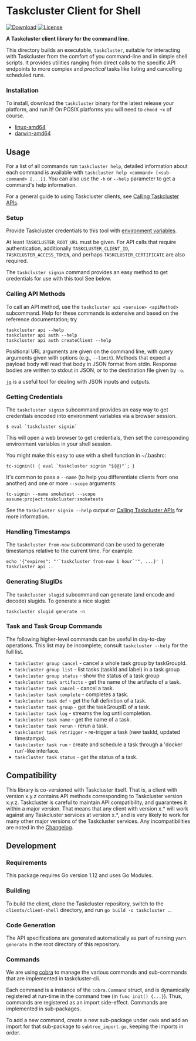 # Taskcluster Client for Shell

[![Download](https://img.shields.io/badge/github-taskcluster-brightgreen)](https://github.com/taskcluster/taskcluster/releases)
[![License](https://img.shields.io/badge/license-MPL%202.0-orange.svg)](http://mozilla.org/MPL/2.0)

**A Taskcluster client library for the command line.**

This directory builds an executable, `taskcluster`, suitable for interacting
with Taskcluster from the comfort of you command-line and in simple shell
scripts.  It provides utilities ranging from direct calls to the specific API
endpoints to more complex and _practical_ tasks like listing and cancelling
scheduled runs.

### Installation

To install, download the `taskcluster` binary for the latest release your
platform, and run it!  On POSIX platforms you will need to `chmod +x` of
course.

 * [linux-amd64](https://github.com/taskcluster/taskcluster/releases/download/v30.0.4/taskcluster-linux-amd64)
 * [darwin-amd64](https://github.com/taskcluster/taskcluster/releases/download/v30.0.4/taskcluster-darwin-amd64)

## Usage

For a list of all commands run `taskcluster help`, detailed information about
each command is available with
`taskcluster help <command> [<sub-command> [...]]`. You can also use the `-h`
or `--help` parameter to get a command's help information.

For a general guide to using Taskcluster clients, see [Calling Taskcluster APIs](https://docs.taskcluster.net/docs/manual/using/api).

### Setup

Provide Taskcluster credentials to this tool with [environment variables](https://docs.taskcluster.net/docs/manual/design/env-vars).

At least `TASKCLUSTER_ROOT_URL` must be given.
For API calls that require authentication, additionally `TASKCLUSTER_CLIENT_ID`, `TASKCLUSTER_ACCESS_TOKEN`, and perhaps `TASKCLUSTER_CERTIFICATE` are also required.

The `taskcluster signin` command provides an easy method to get credentials for use with this tool
See below.

### Calling API Methods

To call an API method, use the `taskcluster api <service> <apiMethod>` subcommand.
Help for these commands is extensive and based on the reference documentation; try

```shell
taskcluster api --help
taskcluster api auth --help
taskcluster api auth createClient --help
```

Positional URL arguments are given on the command line, with query arguments
given with options (e.g., `--limit`).  Methods that expect a payload body will
read that body in JSON format from stdin.  Response bodies are written to
stdout in JSON, or to the destination file given by `-o`.

[`jq`](https://stedolan.github.io/jq/) is a useful tool for dealing with JSON
inputs and outputs.

### Getting Credentials

The `taskcluster signin` subcommand provides an easy way to get credentials encoded into environment variables via a browser session.

```shell
$ eval `taskcluster signin`
```

This will open a web browser to get credentials, then set the corresponding environment variables in your shell session.

You might make this easy to use with a shell function in ~/.bashrc:

```shell
tc-signin() { eval `taskcluster signin "${@}"`; }
```

It's common to pass a `--name` (to help you differentiate clients from one another) and one or more `--scope` arguments:

```shell
tc-signin --name smoketest --scope assume:project:taskcluster:smoketests
```

See the `taskcluster signin --help` output or [Calling Taskcluster APIs](https://docs.taskcluster.net/docs/manual/using/api) for more information.

### Handling Timestamps

The `taskcluster from-now` subcommand can be used to generate timestamps relative to the current time.  For example:

```shell
echo '{"expires": "'`taskcluster from-now 1 hour`'", ...}' | taskcluster api ..
```

### Generating SlugIDs

The `taskcluster slugid` subcommand can generate (and encode and decode) slugids.
To generate a nice slugid:

```shell
taskcluster slugid generate -n
```

### Task and Task Group Commands

The following higher-level commands can be useful in day-to-day operations.
This list may be incomplete; consult `taskcluster --help` for the full list.

* `taskcluster group cancel` - cancel a whole task group by taskGroupId.
* `taskcluster group list` - list tasks (taskId and label) in a task group
* `taskcluster group status` - show the status of a task group
* `taskcluster task artifacts` - get the name of the artifacts of a task.
* `taskcluster task cancel` - cancel a task.
* `taskcluster task complete` - completes a task.
* `taskcluster task def` - get the full definition of a task.
* `taskcluster task group` - get the taskGroupID of a task.
* `taskcluster task log` - streams the log until completion.
* `taskcluster task name` - get the name of a task.
* `taskcluster task rerun` - rerun a task.
* `taskcluster task retrigger` - re-trigger a task (new taskId, updated timestamps).
* `taskcluster task run` - create and schedule a task through a 'docker run'-like interface.
* `taskcluster task status` - get the status of a task.

## Compatibility

This library is co-versioned with Taskcluster itself.
That is, a client with version x.y.z contains API methods corresponding to Taskcluster version x.y.z.
Taskcluster is careful to maintain API compatibility, and guarantees it within a major version.
That means that any client with version x.* will work against any Taskcluster services at version x.*, and is very likely to work for many other major versions of the Taskcluster services.
Any incompatibilities are noted in the [Changelog](https://github.com/taskcluster/taskcluster/blob/master/CHANGELOG.md).

## Development

### Requirements

This package requires Go version 1.12 and uses Go Modules.

### Building

To build the client, clone the Taskcluster repository, switch to the `clients/client-shell` directory, and run `go build -o taskcluster .`.

### Code Generation

The API specifications are generated automatically as part of running `yarn generate` in the root directory of this repository.

### Commands

We are using [cobra](https://github.com/spf13/cobra) to manage the various
commands and sub-commands that are implemented in taskcluster-cli.

Each command is a instance of the `cobra.Command` struct, and is dynamically
registered at run-time in the command tree (in `func init() {...}`). Thus,
commands are registered as an import side-effect. Commands are implemented in
sub-packages.

To add a new command, create a new sub-package under `cmds` and add an import
for that sub-package to `subtree_import.go`, keeping the imports in order.
